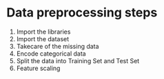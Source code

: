 # Data preprocessing steps
1. Import the libraries
2. Import the dataset
3. Takecare of the missing data
4. Encode categorical data
5. Split the data into Training Set and Test Set
6. Feature scaling
